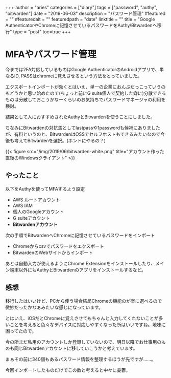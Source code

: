 +++
author = "aries"
categories = ["diary"]
tags = ["password", "authy", "bitwarden"]
date = "2019-06-03"
description = "パスワード管理"
#featured = ""
#featuredalt = ""
featuredpath = "date"
linktitle = ""
title = "Google AuthenticatorやChromeに記憶させているパスワードをAuthy/Bitwardenへ移行"
type = "post"
toc=true
+++

# MFAやパスワード管理

今までは2FA対応しているものはGoogle AuthenticatorのAndroidアプリで、単なるID, PASSはchromeに覚えさせるという方法をとっていました。

エクスポートインポートが効くとはいえ、単一の企業におんぶだっこっていうのもどうかと思い始めたので(ちょっと前にG suite個人で契約した癖に)分散できるものは分散しておこうかなーくらいのお気持ちでパスワードマネージャの利用を検討。

結果として人におすすめされたAuthyとBitwardenを使うことにしました。

ちなみにBitwardenの対抗馬としてlastpassや1passwordも候補にありましたが、有料というのと、BitwardenはOSSでセルフホストもできるみたいなので今後も考えてBitwardenを選択。(ホントにやるの？)

{{< figure src="/img/2019/06/bitwarden-white.png" title="アカウント作った直後のWindowsクライアント" >}}


## やったこと

以下をAuthyを使ってMFAするよう設定

- AWS ルートアカウント
- AWS IAM
- 個人のGoogleアカウント
- G suiteアカウント
- __Bitwardenアカウント__

次の手順でBitwardenへChromeに記憶させているパスワードをインポート

- Chromeからcsvでパスワードをエクスポート
- BitwardenのWebサイトからインポート

あとは自動入力が使えるようにChrome Extensionをインストールしたり、メイン端末以外にもAuthyとBitwardenのアプリをインストールするなど。


## 感想

移行したはいいけど、PCから使う場合結局Chromeの機能のが楽に選べるので微妙だったかなぁみたいな感じになっています。

とはいえ、iOSだとChromeに覚えさせてもちゃんと入力してくれないことが多いことを考えると色々なデバイスに対応しやすくなった所はいいですね。地味に困ってたので。

今の所まだ私用のアカウントしか登録していないので、明日以降でお仕事用のものも同じBitwardenアカウントに移していこうかと考えています。

まぁその前に340個もあるパスワード情報を整理するほうが先ですが……。

今回インポートしたものだけでこの数と考えると中々に憂鬱。
